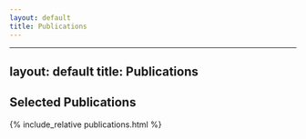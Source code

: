 ```yaml
---
layout: default
title: Publications
---
```


---
layout: default
title: Publications
---

## Selected Publications

{% include_relative publications.html %}